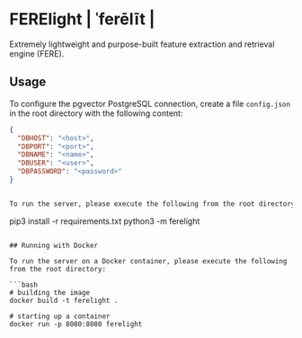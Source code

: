 # FERElight | ˈferēlīt |
Extremely lightweight and purpose-built feature extraction and retrieval engine (FERE).

## Usage
To configure the pgvector PostgreSQL connection, create a file `config.json` in the root directory with the following content:

```json
{
  "DBHOST": "<host>",
  "DBPORT": "<port>",
  "DBNAME": "<name>",
  "DBUSER": "<user>",
  "DBPASSWORD": "<password>"
}
```

```bash

To run the server, please execute the following from the root directory:

```
pip3 install -r requirements.txt
python3 -m ferelight
```

## Running with Docker

To run the server on a Docker container, please execute the following from the root directory:

```bash
# building the image
docker build -t ferelight .

# starting up a container
docker run -p 8080:8080 ferelight
```